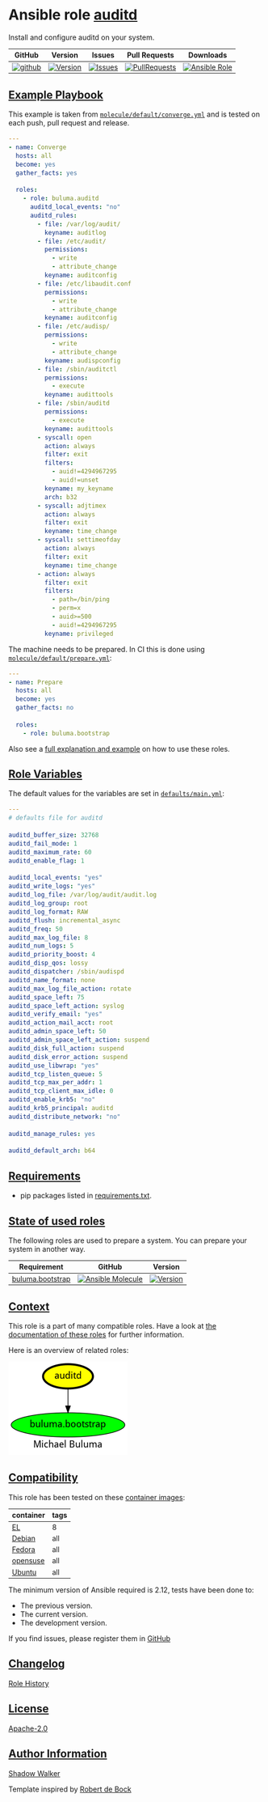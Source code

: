 # Ansible role [auditd](https://galaxy.ansible.com/ui/standalone/roles/buluma/auditd/documentation)

Install and configure auditd on your system.

|GitHub|Version|Issues|Pull Requests|Downloads|
|------|-------|------|-------------|---------|
|[![github](https://github.com/buluma/ansible-role-auditd/actions/workflows/molecule.yml/badge.svg)](https://github.com/buluma/ansible-role-auditd/actions/workflows/molecule.yml)|[![Version](https://img.shields.io/github/release/buluma/ansible-role-auditd.svg)](https://github.com/buluma/ansible-role-auditd/releases/)|[![Issues](https://img.shields.io/github/issues/buluma/ansible-role-auditd.svg)](https://github.com/buluma/ansible-role-auditd/issues/)|[![PullRequests](https://img.shields.io/github/issues-pr-closed-raw/buluma/ansible-role-auditd.svg)](https://github.com/buluma/ansible-role-auditd/pulls/)|[![Ansible Role](https://img.shields.io/ansible/role/d/buluma/auditd)](https://galaxy.ansible.com/ui/standalone/roles/buluma/auditd/documentation)|

## [Example Playbook](#example-playbook)

This example is taken from [`molecule/default/converge.yml`](https://github.com/buluma/ansible-role-auditd/blob/master/molecule/default/converge.yml) and is tested on each push, pull request and release.

```yaml
---
- name: Converge
  hosts: all
  become: yes
  gather_facts: yes

  roles:
    - role: buluma.auditd
      auditd_local_events: "no"
      auditd_rules:
        - file: /var/log/audit/
          keyname: auditlog
        - file: /etc/audit/
          permissions:
            - write
            - attribute_change
          keyname: auditconfig
        - file: /etc/libaudit.conf
          permissions:
            - write
            - attribute_change
          keyname: auditconfig
        - file: /etc/audisp/
          permissions:
            - write
            - attribute_change
          keyname: audispconfig
        - file: /sbin/auditctl
          permissions:
            - execute
          keyname: audittools
        - file: /sbin/auditd
          permissions:
            - execute
          keyname: audittools
        - syscall: open
          action: always
          filter: exit
          filters:
            - auid!=4294967295
            - auid!=unset
          keyname: my_keyname
          arch: b32
        - syscall: adjtimex
          action: always
          filter: exit
          keyname: time_change
        - syscall: settimeofday
          action: always
          filter: exit
          keyname: time_change
        - action: always
          filter: exit
          filters:
            - path=/bin/ping
            - perm=x
            - auid>=500
            - auid!=4294967295
          keyname: privileged
```

The machine needs to be prepared. In CI this is done using [`molecule/default/prepare.yml`](https://github.com/buluma/ansible-role-auditd/blob/master/molecule/default/prepare.yml):

```yaml
---
- name: Prepare
  hosts: all
  become: yes
  gather_facts: no

  roles:
    - role: buluma.bootstrap
```

Also see a [full explanation and example](https://buluma.github.io/how-to-use-these-roles.html) on how to use these roles.

## [Role Variables](#role-variables)

The default values for the variables are set in [`defaults/main.yml`](https://github.com/buluma/ansible-role-auditd/blob/master/defaults/main.yml):

```yaml
---
# defaults file for auditd

auditd_buffer_size: 32768
auditd_fail_mode: 1
auditd_maximum_rate: 60
auditd_enable_flag: 1

auditd_local_events: "yes"
auditd_write_logs: "yes"
auditd_log_file: /var/log/audit/audit.log
auditd_log_group: root
auditd_log_format: RAW
auditd_flush: incremental_async
auditd_freq: 50
auditd_max_log_file: 8
auditd_num_logs: 5
auditd_priority_boost: 4
auditd_disp_qos: lossy
auditd_dispatcher: /sbin/audispd
auditd_name_format: none
auditd_max_log_file_action: rotate
auditd_space_left: 75
auditd_space_left_action: syslog
auditd_verify_email: "yes"
auditd_action_mail_acct: root
auditd_admin_space_left: 50
auditd_admin_space_left_action: suspend
auditd_disk_full_action: suspend
auditd_disk_error_action: suspend
auditd_use_libwrap: "yes"
auditd_tcp_listen_queue: 5
auditd_tcp_max_per_addr: 1
auditd_tcp_client_max_idle: 0
auditd_enable_krb5: "no"
auditd_krb5_principal: auditd
auditd_distribute_network: "no"

auditd_manage_rules: yes

auditd_default_arch: b64
```

## [Requirements](#requirements)

- pip packages listed in [requirements.txt](https://github.com/buluma/ansible-role-auditd/blob/master/requirements.txt).

## [State of used roles](#state-of-used-roles)

The following roles are used to prepare a system. You can prepare your system in another way.

| Requirement | GitHub | Version |
|-------------|--------|--------|
|[buluma.bootstrap](https://galaxy.ansible.com/buluma/bootstrap)|[![Ansible Molecule](https://github.com/buluma/ansible-role-bootstrap/actions/workflows/molecule.yml/badge.svg)](https://github.com/buluma/ansible-role-bootstrap/actions/workflows/molecule.yml)|[![Version](https://img.shields.io/github/release/buluma/ansible-role-bootstrap.svg)](https://github.com/shadowwalker/ansible-role-bootstrap)|

## [Context](#context)

This role is a part of many compatible roles. Have a look at [the documentation of these roles](https://buluma.github.io/) for further information.

Here is an overview of related roles:

![dependencies](https://raw.githubusercontent.com/buluma/ansible-role-auditd/png/requirements.png "Dependencies")

## [Compatibility](#compatibility)

This role has been tested on these [container images](https://hub.docker.com/u/buluma):

|container|tags|
|---------|----|
|[EL](https://hub.docker.com/repository/docker/buluma/enterpriselinux/general)|8|
|[Debian](https://hub.docker.com/repository/docker/buluma/debian/general)|all|
|[Fedora](https://hub.docker.com/repository/docker/buluma/fedora/general)|all|
|[opensuse](https://hub.docker.com/repository/docker/buluma/opensuse/general)|all|
|[Ubuntu](https://hub.docker.com/repository/docker/buluma/ubuntu/general)|all|

The minimum version of Ansible required is 2.12, tests have been done to:

- The previous version.
- The current version.
- The development version.

If you find issues, please register them in [GitHub](https://github.com/buluma/ansible-role-auditd/issues)

## [Changelog](#changelog)

[Role History](https://github.com/buluma/ansible-role-auditd/blob/master/CHANGELOG.md)

## [License](#license)

[Apache-2.0](https://github.com/buluma/ansible-role-auditd/blob/master/LICENSE)

## [Author Information](#author-information)

[Shadow Walker](https://buluma.github.io/)


Template inspired by [Robert de Bock](https://github.com/robertdebock)
